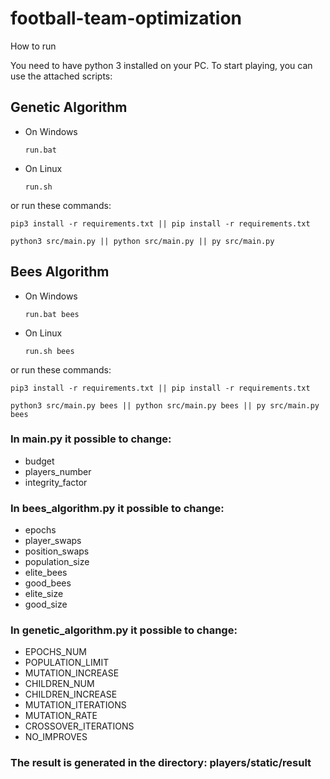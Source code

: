 # football-team-optimization


 How to run

You need to have python 3 installed on your PC. To start playing, you can use the attached scripts:
## Genetic Algorithm

<ul>

<li> On Windows
  
`run.bat`
  
</li>
   
<li> On Linux 
  
`run.sh`
  
</li>
    
</ul>

or run these commands:

```
pip3 install -r requirements.txt || pip install -r requirements.txt
```
```
python3 src/main.py || python src/main.py || py src/main.py
```

## Bees Algorithm

<ul>
  
<li> On Windows
  
`run.bat bees`
  
</li>
   
<li> On Linux 
  
`run.sh bees`
  
</li>
    
</ul>

or run these commands:

```
pip3 install -r requirements.txt || pip install -r requirements.txt
```
```
python3 src/main.py bees || python src/main.py bees || py src/main.py bees
```

### In main.py it possible to change:

<ul>
  
<li> budget
  
</li>
   
<li> players_number
    
</li>

<li> integrity_factor
    
</li>  

</ul>


### In bees_algorithm.py it possible to change:

<ul>
  
<li> epochs
  
</li>
   
<li> player_swaps
    
</li>

<li> position_swaps
    
</li>  

<li> population_size
    
</li>  
  
<li> elite_bees
    
</li>  
  
<li> good_bees
    
</li>  

<li> elite_size
    
</li>  

<li> good_size
    
</li>  
  
</ul>

### In genetic_algorithm.py it possible to change:

<ul>
  
<li> EPOCHS_NUM
  
</li>
   
<li> POPULATION_LIMIT
    
</li>

<li> MUTATION_INCREASE
    
</li>  

<li> CHILDREN_NUM
    
</li>  
  
<li> CHILDREN_INCREASE
    
</li>  
  
<li> MUTATION_ITERATIONS
    
</li>  

<li> MUTATION_RATE
    
</li>  

<li> CROSSOVER_ITERATIONS
    
</li>  

<li> NO_IMPROVES
    
</li>   
</ul>

### The result is generated in the directory: players/static/result
